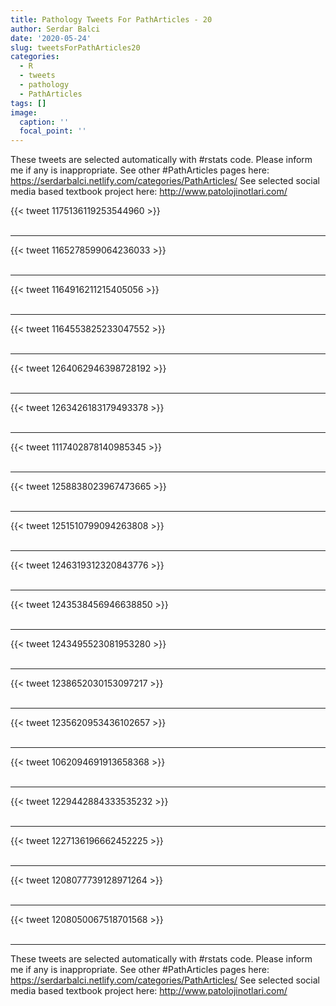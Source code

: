 ```yaml
---
title: Pathology Tweets For PathArticles - 20
author: Serdar Balci
date: '2020-05-24'
slug: tweetsForPathArticles20
categories:
  - R
  - tweets
  - pathology
  - PathArticles
tags: []
image:
  caption: ''
  focal_point: ''
---
```



These tweets are selected automatically with #rstats code. Please inform me if any is inappropriate.
See other #PathArticles pages here: https://serdarbalci.netlify.com/categories/PathArticles/ 
See selected social media based textbook project here: http://www.patolojinotlari.com/

{{< tweet 1175136119253544960 >}}
<br>
<br>
<hr>
{{< tweet 1165278599064236033 >}}
<br>
<br>
<hr>
{{< tweet 1164916211215405056 >}}
<br>
<br>
<hr>
{{< tweet 1164553825233047552 >}}
<br>
<br>
<hr>
{{< tweet 1264062946398728192 >}}
<br>
<br>
<hr>
{{< tweet 1263426183179493378 >}}
<br>
<br>
<hr>
{{< tweet 1117402878140985345 >}}
<br>
<br>
<hr>
{{< tweet 1258838023967473665 >}}
<br>
<br>
<hr>
{{< tweet 1251510799094263808 >}}
<br>
<br>
<hr>
{{< tweet 1246319312320843776 >}}
<br>
<br>
<hr>
{{< tweet 1243538456946638850 >}}
<br>
<br>
<hr>
{{< tweet 1243495523081953280 >}}
<br>
<br>
<hr>
{{< tweet 1238652030153097217 >}}
<br>
<br>
<hr>
{{< tweet 1235620953436102657 >}}
<br>
<br>
<hr>
{{< tweet 1062094691913658368 >}}
<br>
<br>
<hr>
{{< tweet 1229442884333535232 >}}
<br>
<br>
<hr>
{{< tweet 1227136196662452225 >}}
<br>
<br>
<hr>
{{< tweet 1208077739128971264 >}}
<br>
<br>
<hr>
{{< tweet 1208050067518701568 >}}
<br>
<br>
<hr>


These tweets are selected automatically with #rstats code. Please inform me if any is inappropriate.
See other #PathArticles pages here: https://serdarbalci.netlify.com/categories/PathArticles/ 
See selected social media based textbook project here: http://www.patolojinotlari.com/
